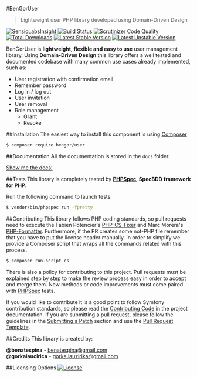 #BenGorUser
> Lightweight user PHP library developed using Domain-Driven Design

[![SensioLabsInsight](https://insight.sensiolabs.com/projects/8e36cc04-117a-4448-9cf7-1bedadfbbc59/mini.png)](https://insight.sensiolabs.com/projects/8e36cc04-117a-4448-9cf7-1bedadfbbc59)
[![Build Status](https://travis-ci.org/BenGor/User.svg?branch=master)](https://travis-ci.org/BenGor/User)
[![Scrutinizer Code Quality](https://scrutinizer-ci.com/g/BenGor/User/badges/quality-score.png?b=master)](https://scrutinizer-ci.com/g/BenGor/User/?branch=master)
[![Total Downloads](https://poser.pugx.org/bengor/user/downloads)](https://packagist.org/packages/bengor/user)
[![Latest Stable Version](https://poser.pugx.org/bengor/user/v/stable.svg)](https://packagist.org/packages/bengor/user)
[![Latest Unstable Version](https://poser.pugx.org/bengor/user/v/unstable.svg)](https://packagist.org/packages/bengor/user)

BenGorUser is **lightweight, flexible and easy to use** user management library. Using **Domain-Driven Design**
this library offers a well tested and documented codebase with many common use cases already implemented, such as:
 
 * User registration with confirmation email
 * Remember password
 * Log in / log out
 * User invitation
 * User removal
 * Role management
    * Grant
    * Revoke

##Installation
The easiest way to install this component is using [Composer][7]
```bash
$ composer require bengor/user
```

##Documentation
All the documentation is stored in the `docs` folder.

[Show me the docs!](docs/index.md)

##Tests
This library is completely tested by **[PHPSpec][1], SpecBDD framework for PHP**.

Run the following command to launch tests:
```bash
$ vendor/bin/phpspec run -fpretty
```

##Contributing
This library follows PHP coding standards, so pull requests need to execute the Fabien Potencier's [PHP-CS-Fixer][5]
and Marc Morera's [PHP-Formatter][6]. Furthermore, if the PR creates some not-PHP file remember that you have to put
the license header manually. In order to simplify we provide a Composer script that wraps all the commands related with
this process.
```bash
$ composer run-script cs
```

There is also a policy for contributing to this project. Pull requests must be explained step by step to make the
review process easy in order to accept and merge them. New methods or code improvements must come paired with
[PHPSpec][1] tests.

If you would like to contribute it is a good point to follow Symfony contribution standards, so please read the
[Contributing Code][2] in the project documentation. If you are submitting a pull request, please follow the guidelines
in the [Submitting a Patch][3] section and use the [Pull Request Template][4].

##Credits
This library is created by:
>
**@benatespina** - [benatespina@gmail.com](mailto:benatespina@gmail.com)<br>
**@gorkalaucirica** - [gorka.lauzirika@gmail.com](mailto:gorka.lauzirika@gmail.com)

##Licensing Options
[![License](https://poser.pugx.org/bengor/user/license.svg)](https://github.com/BenGor/User/blob/master/LICENSE)

[1]: http://www.phpspec.net/
[2]: http://symfony.com/doc/current/contributing/code/index.html
[3]: http://symfony.com/doc/current/contributing/code/patches.html#check-list
[4]: http://symfony.com/doc/current/contributing/code/patches.html#make-a-pull-request
[5]: http://cs.sensiolabs.org/
[6]: https://github.com/mmoreram/php-formatter
[7]: http://getcomposer.org
